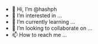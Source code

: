 - 👋 Hi, I’m @hashph
- 👀 I’m interested in ...
- 🌱 I’m currently learning ...
- 💞️ I’m looking to collaborate on ...
- 📫 How to reach me ...

<!---
hashph/hashph is a ✨ special ✨ repository because its `README.md` (this file) appears on your GitHub profile.
You can click the Preview link to take a look at your changes.
--->
